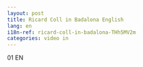 ```yaml
---
layout: post
title: Ricard Coll in Badalona English
lang: en
i18n-ref: ricard-coll-in-badalona-THh5MV2m
categories: video in
---
```


01 EN
